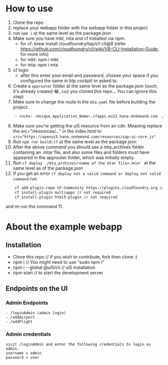 # How to use
1. Clone the repo
2. replace your webapp folder with the webapp folder in this project
3. run `npm i` at the same level as the package.json
4. Make sure you have mbt, mta and cf installed via npm. 
   - for cf: brew install cloudfoundry/tap/cf-cli@8 (refer https://github.com/cloudfoundry/cli/wiki/V8-CLI-Installation-Guide, for more info)
   - for mbt: npm i mbt
   - for mta: npm i mta
5. cf login
   - after this enter your email and password, choose your space if you configured the same in btp cockpit or asked to.
6. Create a `approuter` folder at the same level as the package.json (ouch, it's already created 😂, cuz you cloned this repo... You can ignore this step)
7. Make sure to change the route in the `mta.yaml` file before building the project.
  ```bash
      - route: <Unique_Application_Name>.cfapps.eu12.hana.ondemand.com	// please check your BTP Cockpit's landscape for the extension i.e (`cfapps.eu12.hana.ondemand.com`), but if your BTP accunt is BPM subaccount this should work fine.
  ```
8. Make sure you're getting the ui5 resource from an cdn. Meaning replace the src="/resources/..." in the index.html to   `src="https://openui5.hana.ondemand.com/resources/sap-ui-core.js"`
9. Run `npm run build:cf` at the same level as the package.json
10. After the above command you should see a mta_archives folder containing an .mtar file, and also some files and folders must have appeared in the approuter folder, which was initially empty.
11. Run `cf deploy ./mta_archives/<name of the mtar file>.mtar ` at the same level as of the package.json
12. If you get an error `cf deploy not a valid command or deploy not valid command` run 
```bash
    cf add-plugin-repo CF-Community https://plugins.cloudfoundry.org // this is important
    cf install-plugin multiapps // not required
    cf install-plugin html5-plugin // not required 
```
and re-run the command 11.

# About the example webapp
## Installation
  - Clone this repo // if you wish to contribute, fork then clone :)
  - npm i // You might need to use "sudo npm i"
  - npm i --global @ui5/cli // ui5 installation
  - npm start // to start the development server

## Endpoints on the UI
  ### Admin Endpoints
    - /loginAdmin (admin login)
    - /addAirport
    - /addFlight
  ### Admin credentials
    visit /loginAdmin and enter the following credentials to login as admin.
    username = admin
    password = user
    
  



